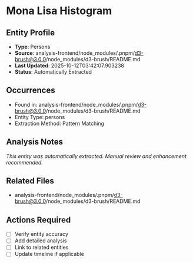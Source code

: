 # Mona Lisa Histogram

## Entity Profile
- **Type**: Persons
- **Source**: analysis-frontend/node_modules/.pnpm/d3-brush@3.0.0/node_modules/d3-brush/README.md
- **Last Updated**: 2025-10-12T03:42:07.903238
- **Status**: Automatically Extracted

## Occurrences
- Found in: analysis-frontend/node_modules/.pnpm/d3-brush@3.0.0/node_modules/d3-brush/README.md
- Entity Type: persons
- Extraction Method: Pattern Matching

## Analysis Notes
*This entity was automatically extracted. Manual review and enhancement recommended.*

## Related Files
- analysis-frontend/node_modules/.pnpm/d3-brush@3.0.0/node_modules/d3-brush/README.md

## Actions Required
- [ ] Verify entity accuracy
- [ ] Add detailed analysis
- [ ] Link to related entities
- [ ] Update timeline if applicable
